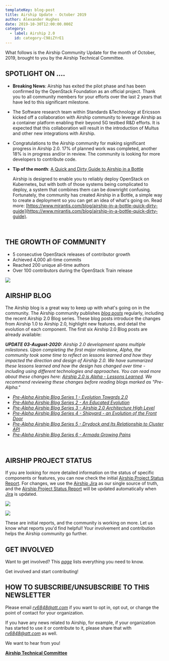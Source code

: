 ```yaml
---
templateKey: blog-post
title: Airship Update - October 2019
author: Alexander Hughes
date: 2019-10-30T12:00:00.000Z
category: 
  - label: Airship 2.0
    id: category-C98iZYrE1
---
```


What follows is the Airship Community Update for the month of October, 2019, brought to you by the Airship Technical Committee.<!-- more -->

## **SPOTLIGHT ON ....**

- **Breaking News**: Airship has exited the pilot phase and has been confirmed by the OpenStack Foundation as an official project. Thank you to all community members for your efforts over the last 2 years that have led to this significant milestone.

- The Software research team within Standards &Technology at Ericsson kicked off a collaboration with Airship community to leverage Airship as a container platform enabling their beyond 5G testbed R&D efforts. It is expected that this collaboration will result in the introduction of Multus and other new integrations with Airship.

- Congratulations to the Airship community for making significant progress in Airship 2.0. 17% of planned work was completed, another 18% is in progress and/or in review. The community is looking for more developers to contribute code.

- **Tip of the month**: [A Quick and Dirty Guide to Airship in a Bottle](https://www.mirantis.com/blog/airship-in-a-bottle-quick-dirty-guide)

  Airship is designed to enable you to reliably deploy OpenStack on Kubernetes, but with both of those systems being complicated to deploy, a system that combines them can be downright confusing. Fortunately, the community has created Airship in a Bottle, a simple way to create a deployment so you can get an idea of what's going on. Read more: [https://www.mirantis.com/blog/airship-in-a-bottle-quick-dirty-guide](https://www.mirantis.com/blog/airship-in-a-bottle-quick-dirty-guide).

<br>

## **THE GROWTH OF COMMUNITY**

- 5 consecutive OpenStack releases of contributor growth
- Achieved 4,000 all-time commits
- Reached 200 unique all-time authors
- Over 100 contributors during the OpenStack Train release

![](/img/growth-of-community-201910.png)

## **AIRSHIP BLOG**

The Airship blog is a great way to keep up with what's going on in the community. The Airship community publishes
[*blog posts*](https://www.airshipit.org/blog/) regularly, including the recent Airship 2.0 Blog series. These blog
posts introduce the changes from Airship 1.0 to Airship 2.0, highlight new features, and detail the evolution of each
component. The first six Airship 2.0 Blog posts are already available:

_**UPDATE 03-August-2020:** Airship 2.0 development spans multiple milestones. Upon completing the first major
milestone, Alpha, the community took some time to reflect on lessons learned and how they impacted the direction and
design of Airship 2.0. We have summarized these lessons learned and how the design has changed over time - including
using different technologies and approaches. You can read more about these changes here: [Airship 2.0 is Alpha - Lessons
Learned](https://www.airshipit.org/blog/airship2-is-alpha/). We recommend reviewing these changes before reading blogs
marked as "Pre-Alpha."_

- [*Pre-Alpha Airship Blog Series 1 - Evolution Towards 2.0*](
  https://www.airshipit.org/blog/pre-alpha-airship-blog-series-1-evolution-towards-2.0/)
- [*Pre-Alpha Airship Blog Series 2 - An Educated Evolution*](
  https://www.airshipit.org/blog/pre-alpha-airship-blog-series-2-an-educated-evolution/)
- [*Pre-Alpha Airship Blog Series 3 - Airship 2.0 Architecture High Level*](
  https://www.airshipit.org/blog/pre-alpha-airship-blog-series-3-airship-2.0-architecture-high-level/)
- [*Pre-Alpha Airship Blog Series 4 - Shipyard - an Evolution of the Front Door*](
  https://www.airshipit.org/blog/pre-alpha-airship-blog-series-4-shipyard-an-evolution-of-the-front-door/)
- [*Pre-Alpha Airship Blog Series 5 - Drydock and Its Relationship to Cluster API*](
  https://www.airshipit.org/blog/pre-alpha-airship-blog-series-5-drydock-and-its-relationship-to-cluster-api/)
- [*Pre-Alpha Airship Blog Series 6 - Armada Growing Pains*](
  https://www.airshipit.org/blog/pre-alpha-airship-blog-series-6-armada-growing-pains/)

<br>

## **AIRSHIP PROJECT STATUS**

If you are looking for more detailed information on the status of specific components or features, you can now check the initial [Airship Project Status Report](https://airship.atlassian.net/wiki/spaces/ASR/overview). For changes, we use the [Airship Jira](https://airship.atlassian.net/) as our single source of truth, and the [Airship Project Status Report](https://airship.atlassian.net/wiki/spaces/ASR/overview) will be updated automatically when [Jira](https://airship.atlassian.net/) is updated.

![](/img/status-by-issue-201910.jpg)

![](/img/status-by-company-201910.jpg)

These are initial reports, and the community is working on more. Let us know what reports you'd find helpful! Your involvement and contribution helps the Airship community go further.

## **GET INVOLVED**

Want to get involved? This [*page*](https://wiki.openstack.org/wiki/Airship#Get_in_Touch) lists everything you need to know.

Get involved and start contributing!

## **HOW TO SUBSCRIBE/UNSUBSCRIBE TO THIS NEWSLETTER**

Please email [*rv6848@att.com*](mailto:rv6848@att.com) if you want to opt in, opt out, or change the point of contact for your organization.

If you have any news related to Airship, for example, if your organization has started to use it or contribute to it, please share that with [*rv6848@att.com*](mailto:rv6848@att.com) as well.

We want to hear from you!

[**Airship Technical Committee**](https://wiki.openstack.org/wiki/Airship/Airship-TC)
